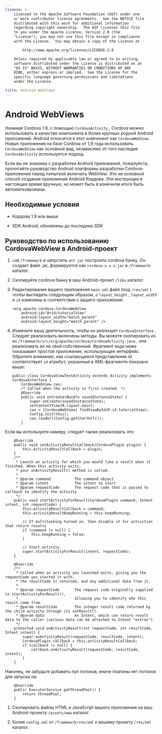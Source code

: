 ```yaml
---
license: >
    Licensed to the Apache Software Foundation (ASF) under one
    or more contributor license agreements.  See the NOTICE file
    distributed with this work for additional information
    regarding copyright ownership.  The ASF licenses this file
    to you under the Apache License, Version 2.0 (the
    "License"); you may not use this file except in compliance
    with the License.  You may obtain a copy of the License at

        http://www.apache.org/licenses/LICENSE-2.0

    Unless required by applicable law or agreed to in writing,
    software distributed under the License is distributed on an
    "AS IS" BASIS, WITHOUT WARRANTIES OR CONDITIONS OF ANY
    KIND, either express or implied.  See the License for the
    specific language governing permissions and limitations
    under the License.

title: Android WebViews
---
```


# Android WebViews

Начиная Cordova 1.9, с помощью `CordovaActivity` , Cordova можно использовать в качестве компонента в более крупных родной Android приложений. Android относится к этот компонент как `CordovaWebView` . Новые приложения на базе Cordova от 1,9 года использовать `CordovaWebView` как основной вид, независимо от того наследие `CordovaActivity` используется подход.

Если вы не знакомы с разработки Android приложений, пожалуйста, прочитайте руководство Android платформы разработки Cordova-приложение перед попыткой включить WebView. Это не основной способ создания приложений Android Кордова. Эти инструкции в настоящее время вручную, но может быть в конечном итоге быть автоматизированы.

## Необходимые условия

*   Кордова 1.9 или выше

*   SDK Android, обновлены до последних SDK

## Руководство по использованию CordovaWebView в Android-проект

1.  `cd`в `/framework` и запустить `ant jar` построить cordova банку. Он создает файл .jar, формируется как `cordova-x.x.x.jar` в `/framework` каталог.

2.  Скопируйте cordova банку в ваш Android-проект `/libs` каталог.

3.  Редактирование вашего приложения `main.xml` файл (под `/res/xml` ) чтобы выглядеть следующим образом, с `layout_height` , `layout_width` и `id` изменены в соответствии с вашего приложения:
    
        <org.apache.cordova.CordovaWebView
            android:id="@+id/tutorialView"
            android:layout_width="match_parent"
            android:layout_height="match_parent" />
        

4.  Измените вашу деятельность, чтобы он реализует `CordovaInterface` . Следует реализовать включены методы. Вы можете скопировать их из `/framework/src/org/apache/cordova/CordovaActivity.java` , или реализовать их на свой собственный. Фрагмент кода ниже показывает простое приложение, использующее интерфейс. Обратите внимание, как ссылающееся представление id соответствует `id` атрибут, указанный в XML-фрагменте показано выше:
    
        public class CordovaViewTestActivity extends Activity implements CordovaInterface {
            CordovaWebView cwv;
            /* Called when the activity is first created. */
            @Override
            public void onCreate(Bundle savedInstanceState) {
                super.onCreate(savedInstanceState);
                setContentView(R.layout.main);
                cwv = (CordovaWebView) findViewById(R.id.tutorialView);
                Config.init(this);
                cwv.loadUrl(Config.getStartUrl());
            }
        

Если вы используете камеру, следует также реализовать это:

        @Override
        public void setActivityResultCallback(CordovaPlugin plugin) {
            this.activityResultCallback = plugin;
        }
        /**
         * Launch an activity for which you would like a result when it finished. When this activity exits,
         * your onActivityResult() method is called.
         *
         * @param command           The command object
         * @param intent            The intent to start
         * @param requestCode       The request code that is passed to callback to identify the activity
         */
        public void startActivityForResult(CordovaPlugin command, Intent intent, int requestCode) {
            this.activityResultCallback = command;
            this.activityResultKeepRunning = this.keepRunning;
    
            // If multitasking turned on, then disable it for activities that return results
            if (command != null) {
                this.keepRunning = false;
            }
    
            // Start activity
            super.startActivityForResult(intent, requestCode);
        }   
    
        @Override
        /**
         * Called when an activity you launched exits, giving you the requestCode you started it with,
         * the resultCode it returned, and any additional data from it.
         *
         * @param requestCode       The request code originally supplied to startActivityForResult(),
         *                          allowing you to identify who this result came from.
         * @param resultCode        The integer result code returned by the child activity through its setResult().
         * @param data              An Intent, which can return result data to the caller (various data can be attached to Intent "extras").
         */
        protected void onActivityResult(int requestCode, int resultCode, Intent intent) {
            super.onActivityResult(requestCode, resultCode, intent);
            CordovaPlugin callback = this.activityResultCallback;
            if (callback != null) {
                callback.onActivityResult(requestCode, resultCode, intent);
            }
        }
    

Наконец, не забудьте добавить пул потоков, иначе плагины нет потоков для запуска на:

        @Override
        public ExecutorService getThreadPool() {
            return threadPool;
        }
    

1.  Скопировать файлы HTML и JavaScript вашего приложения на ваш Android-проекта `/assets/www` каталог.

2.  Копия `config.xml` от `/framework/res/xml` к вашему проекту `/res/xml` каталог.